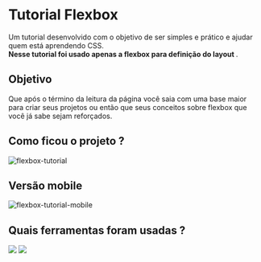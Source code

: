 # Tutorial Flexbox
Um tutorial desenvolvido com o objetivo de ser simples e prático e ajudar quem está aprendendo CSS.<br>
<strong>Nesse tutorial foi usado apenas a flexbox para definição do layout </strong>.

## Objetivo 
Que após o término da leitura da página você saia com uma base maior para criar seus projetos ou então que seus conceitos sobre flexbox que você já sabe sejam reforçados.

## Como ficou o projeto ?
![flexbox-tutorial](https://user-images.githubusercontent.com/51720161/139923929-39d4e368-44c2-4810-a73b-5a0a78da2417.gif)

## Versão mobile
![flexbox-tutorial-mobile](https://user-images.githubusercontent.com/51720161/139951157-5a0fcfdd-4fab-4aa2-b12f-1f7fc51c89b8.gif)

## Quais ferramentas foram usadas ?
<div>
  <img src="https://img.icons8.com/color/48/000000/html-5--v1.png"/>
  <img src="https://img.icons8.com/color/48/000000/css3.png"/>
</div>


